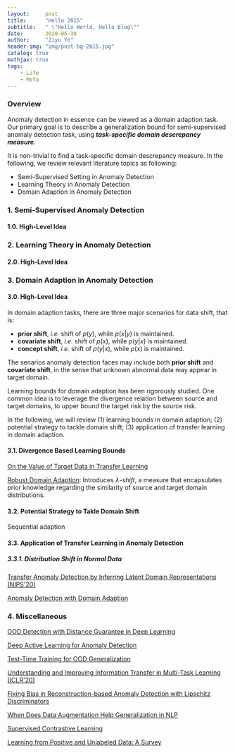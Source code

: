 ```yaml
---
layout:     post
title:      "Hello 2015"
subtitle:   " \"Hello World, Hello Blog\""
date:       2020-06-30
author:     "Ziyu Ye"
header-img: "img/post-bg-2015.jpg"
catalog: true
mathjax: true
tags:
    - Life
    - Meta
---
```


### Overview

Anomaly detection in essence can be viewed as a domain adaption task. Our primary goal is to describe a generalization bound for semi-supervised anomaly detection task, using ***task-specific domain descrepancy measure***.

It is non-trivial to find a task-specific domain descrepancy measure. In the following, we review relevant literature topics as following:

- Semi-Supervised Setting in Anomaly Detection
- Learning Theory in Anomaly Detection
- Domain Adaption in Anomaly Detection



### 1. Semi-Supervised Anomaly Detection

#### 1.0. High-Level Idea



### 2. Learning Theory in Anomaly Detection

#### 2.0. High-Level Idea



### 3. Domain Adaption in Anomaly Detection

#### 3.0. High-Level Idea

In domain adaption tasks, there are three major scenarios for data shift, that is:

- **prior shift**, *i.e.* shift of $p(y)$, while $p(x|y)$ is maintained.
- **covariate shift**, *i.e.* shift of $p(x)$, while $p(y|x)$ is maintained.
- **concept shift**, *i.e.* shift of $p(y|x)$, while $p(x)$ is maintained.

The senarios anomaly detection faces may include both **prior shift** and **covariate shift**, in the sense that unknown abnormal data may appear in target domain.

Learning bounds for domain adaption has been rigorously studied. One common idea is to leverage the divergence relation between source and target domains, to upper bound the target risk by the source risk.

In the following, we will review (1) learning bounds in domain adaption; (2) potential strategy to tackle domain shift; (3) application of transfer learning in domain adaption.



#### 3.1. Divergence Based Learning Bounds

[On the Value of Target Data in Transfer Learning](http://papers.nips.cc/paper/9179-on-the-value-of-target-data-in-transfer-learning)

[Robust Domain Adaption](https://sci-hub.tw/https://doi.org/10.1007/s10472-013-9391-5): Introduces $\lambda$-*shift*, a measure that encapsulates prior knowledge regarding the similarity of source and target domain distributions.



#### 3.2. Potential Strategy to Takle Domain Shift

Sequential adaption



#### 3.3. Application of Transfer Learning in Anomaly Detection

##### 3.3.1. Distribution Shift in Normal Data

[Transfer Anomaly Detection by Inferring Latent Domain Representations (NIPS'20)](https://papers.nips.cc/paper/8517-transfer-anomaly-detection-by-inferring-latent-domain-representations)

[Anomaly Detection with Domain Adaption](https://arxiv.org/abs/2006.03689)







### 4. Miscellaneous

[OOD Detection with Distance Guarantee in Deep Learning](https://arxiv.org/abs/2002.03328)

[Deep Active Learning for Anomaly Detection](https://arxiv.org/pdf/1805.09411.pdf)

[Test-Time Training for OOD Generalization](https://openreview.net/forum?id=HyezmlBKwr)

[Understanding and Improving Information Transfer in Multi-Task Learning (ICLR'20)](https://openreview.net/forum?id=SylzhkBtDB)

[Fixing Bias in Reconstruction-based Anomaly Detection with Lipschitz Discriminators](https://arxiv.org/abs/1905.10710)

[When Does Data Augmentation Help Generalization in NLP](https://arxiv.org/pdf/2004.15012.pdf)

[Supervised Contrastive Learning](https://arxiv.org/abs/2004.11362v1)

[Learning from Positive and Unlabeled Data: A Survey](https://arxiv.org/abs/1811.04820)
